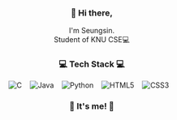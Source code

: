 <h3 align="center"> 👋 Hi there,</h3>
<p align="center">
I'm Seungsin. <br>
Student of KNU CSE💻
</p>

<h3 align="center">💻 Tech Stack 💻 </h3>
<p align="center">
<img alt="C" src="https://img.shields.io/badge/c%20-%2300599C.svg?&style=for-the-badge&logo=c&logoColor=white"/>&nbsp;&nbsp;&nbsp;
<img alt="Java" src="https://img.shields.io/badge/java-%23ED8B00.svg?&style=for-the-badge&logo=java&logoColor=white"/>&nbsp;&nbsp;&nbsp;
<img alt="Python" src="https://img.shields.io/badge/python%20-%2314354C.svg?&style=for-the-badge&logo=python&logoColor=white"/>&nbsp;&nbsp;&nbsp;
<img alt="HTML5" src="https://img.shields.io/badge/html5%20-%23E34F26.svg?&style=for-the-badge&logo=html5&logoColor=white"/>&nbsp;&nbsp;&nbsp;
<img alt="CSS3" src="https://img.shields.io/badge/css3%20-%231572B6.svg?&style=for-the-badge&logo=css3&logoColor=white"/>&nbsp;&nbsp;&nbsp;
</p>

<p/>
<h3 align="center">🌈 It's me! 🌈 </h3>
<p align="center">
<!-- <a href="https://sinny-life.tistory.com/"><img alt="Blogger" src="https://img.shields.io/badge/Blogger-FF5722?style=for-the-badge&logo=blogger&logoColor=white"></a>&nbsp;&nbsp;&nbsp; -->
</p>
<!--
**Seungsin/Seungsin** is a ✨ _special_ ✨ repository because its `README.md` (this file) appears on your GitHub profile.

Here are some ideas to get you started:

- 🔭 I’m currently working on ...
- 🌱 I’m currently learning ...
- 👯 I’m looking to collaborate on ...
- 🤔 I’m looking for help with ...
- 💬 Ask me about ...
- 📫 How to reach me: ...
- 😄 Pronouns: ...
- ⚡ Fun fact: ...
-->

